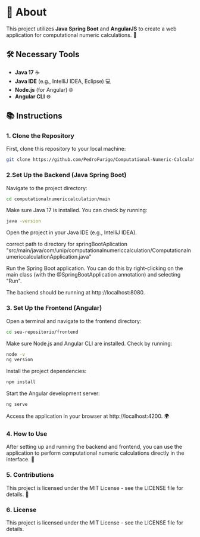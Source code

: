 # 🌟 About
This project utilizes **Java Spring Boot** and **AngularJS** to create a web application for computational numeric calculations. 🚀

## 🛠️ Necessary Tools
- **Java 17** ☕
- **Java IDE** (e.g., IntelliJ IDEA, Eclipse) 💻
- **Node.js** (for Angular) 🌐
- **Angular CLI** ⚙️

## 📚 Instructions

### 1. Clone the Repository
First, clone this repository to your local machine:  
```bash
git clone https://github.com/PedroFurigo/Computational-Numeric-Calculation.git
```

### 2.Set Up the Backend (Java Spring Boot)
Navigate to the project directory:

```bash
cd computationalnumericcalculation/main
```

Make sure Java 17 is installed. You can check by running:

```bash
java -version
```

Open the project in your Java IDE (e.g., IntelliJ IDEA).

correct path to directory for springBootAplication "src/main/java/com/unip/computationalnumericcalculation/ComputationalnumericcalculationApplication.java"

Run the Spring Boot application. You can do this by right-clicking on the main class (with the @SpringBootApplication annotation) and selecting "Run".

The backend should be running at http://localhost:8080.

### 3. Set Up the Frontend (Angular)
Open a terminal and navigate to the frontend directory:

```bash
cd seu-repositorio/frontend
```
Make sure Node.js and Angular CLI are installed. Check by running:

```bash
node -v
ng version
```

Install the project dependencies:

```bash
npm install
```
Start the Angular development server:

```bash
ng serve
```
Access the application in your browser at http://localhost:4200. 🌍

### 4. How to Use
After setting up and running the backend and frontend, you can use the application to perform computational numeric calculations directly in the interface. 🧮

### 5. Contributions
This project is licensed under the MIT License - see the LICENSE file for details. 📜

### 6. License
This project is licensed under the MIT License - see the LICENSE file for details.
